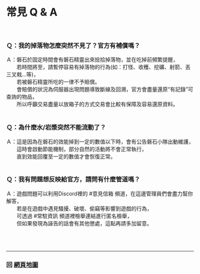 # 常見 Q & A

<br>

### Ｑ：我的掉落物怎麼突然不見了？官方有補償嗎？  
Ａ：磐石於固定時間會有磐石精靈出來撿拾掉落物，並在吃掉前頻繁提醒，<br>
　　若時間將至，請暫停容易有掉落物的行為(如：打怪、收穫、挖礦、射箭、丟三叉戟…等)，<br>
　　若被磐石精靈所吃的一律不予賠償。<br>
　　會賠償的狀況為伺服器出現問題導致斷線及回溯，官方會盡量還原“有記錄”可查詢的物品，<br>
　　所以呼籲交易盡量以放箱子的方式交易會比較有保障及容易還原資料。
<br>
<br>
### Ｑ：為什麼水/岩漿突然不能流動了？
Ａ：這是因為在磐石的效能掉到一定的數值以下時，會有公告磐石小隊出動維護，<br>
　　這時會啟動節能機制，部分自然的活動將不會正常執行，<br>
　　直到效能回覆至一定的數值才會恢復正常。
<br>
<br>
### Ｑ：我有問題想反映給官方，請問有什麼管道嗎？
Ａ：遊戲問題可以利用Discord裡的 #意見信箱 頻道，在這邊管理員們會盡力幫你解答，<br>
　　若是在遊戲中遇見騷擾、破壞、偷竊等影響到遊戲的行為，<br>
　　可透過 #常駐資訊 頻道裡檢舉連結進行匿名檢舉，<br>
　　但如果發現為誣告的話會有其他懲處，這點再請多加留意。
<br>
<br>
<br>
<br>

------

### 回 [網頁地圖](https://rock-mc.github.io/sitemap/)  
